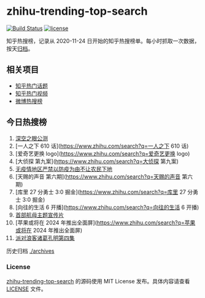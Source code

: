 # zhihu-trending-top-search

[![Build Status](https://github.com/justjavac/zhihu-trending-top-search/workflows/ci/badge.svg?branch=main)](https://github.com/justjavac/zhihu-trending-top-search/actions)
[![license](https://img.shields.io/github/license/justjavac/zhihu-trending-top-search)](https://github.com/justjavac/zhihu-trending-top-search/blob/main/LICENSE)

知乎热搜榜，记录从 2020-11-24 日开始的知乎热搜榜单。每小时抓取一次数据，按天[归档](./archives)。

## 相关项目

- [知乎热门话题](https://github.com/justjavac/zhihu-trending-hot-questions)
- [知乎热门视频](https://github.com/justjavac/zhihu-trending-hot-video)
- [微博热搜榜](https://github.com/justjavac/weibo-trending-hot-search)

## 今日热搜榜

<!-- BEGIN -->
<!-- 最后更新时间 Sun Apr 24 2022 03:06:31 GMT+0800 (China Standard Time) -->

1. [深空之眼公测](https://www.zhihu.com/search?q=深空之眼公测)
1. [一人之下 610 话](https://www.zhihu.com/search?q=一人之下 610 话)
1. [爱奇艺更换 logo](https://www.zhihu.com/search?q=爱奇艺更换 logo)
1. [大侦探 第九案](https://www.zhihu.com/search?q=大侦探 第九案)
1. [无疫情地区严禁以防疫为由不让农民下地](https://www.zhihu.com/search?q=无疫情地区严禁以防疫为由不让农民下地)
1. [天赐的声音 第六期](https://www.zhihu.com/search?q=天赐的声音 第六期)
1. [库里 27 分勇士 3:0 掘金](https://www.zhihu.com/search?q=库里 27 分勇士 3:0 掘金)
1. [向往的生活 6 开播](https://www.zhihu.com/search?q=向往的生活 6 开播)
1. [首部航母主题宣传片](https://www.zhihu.com/search?q=首部航母主题宣传片)
1. [苹果或将在 2024 年推出全面屏](https://www.zhihu.com/search?q=苹果或将在 2024 年推出全面屏)
1. [派对浪客诸葛孔明第四集](https://www.zhihu.com/search?q=派对浪客诸葛孔明第四集)

<!-- END -->

历史归档 [./archives](./archives)

### License

[zhihu-trending-top-search](https://github.com/justjavac/zhihu-trending-top-search)
的源码使用 MIT License 发布。具体内容请查看 [LICENSE](./LICENSE) 文件。
